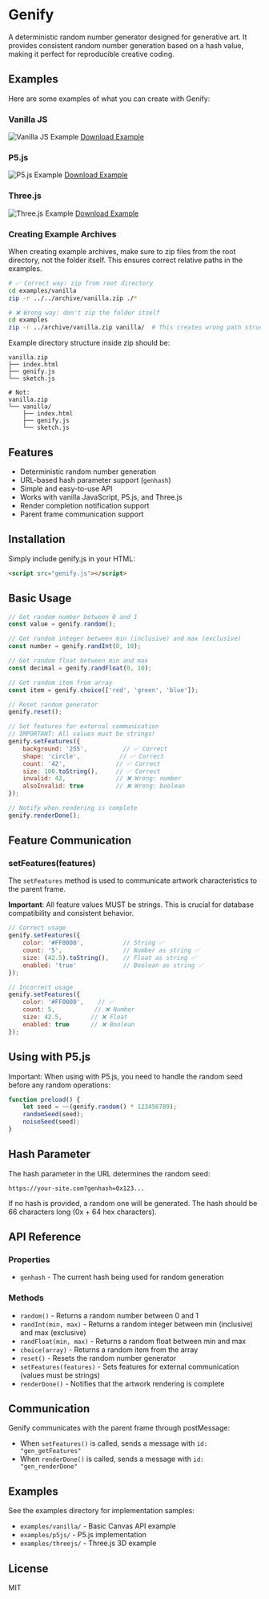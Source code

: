 # Genify

A deterministic random number generator designed for generative art. It provides consistent random number generation based on a hash value, making it perfect for reproducible creative coding.

## Examples

Here are some examples of what you can create with Genify:

### Vanilla JS
![Vanilla JS Example](images/vanilla_preview.png)
[Download Example](archive/threejs.zip)

### P5.js
![P5.js Example](images/p5js_preview.png)
[Download Example](archive/p5js.zip)

### Three.js
![Three.js Example](images/threejs_preview.png)
[Download Example](archive/vanilla.zip)

### Creating Example Archives

When creating example archives, make sure to zip files from the root directory, not the folder itself. This ensures correct relative paths in the examples.

```bash
# ✅ Correct way: zip from root directory
cd examples/vanilla
zip -r ../../archive/vanilla.zip ./*

# ❌ Wrong way: don't zip the folder itself
cd examples
zip -r ../archive/vanilla.zip vanilla/  # This creates wrong path structure
```

Example directory structure inside zip should be:
```
vanilla.zip
├── index.html
├── genify.js
└── sketch.js

# Not:
vanilla.zip
└── vanilla/
    ├── index.html
    ├── genify.js
    └── sketch.js
```

## Features

- Deterministic random number generation
- URL-based hash parameter support (`genhash`)
- Simple and easy-to-use API
- Works with vanilla JavaScript, P5.js, and Three.js
- Render completion notification support
- Parent frame communication support

## Installation

Simply include genify.js in your HTML:

```html
<script src="genify.js"></script>
```

## Basic Usage

```javascript
// Get random number between 0 and 1
const value = genify.random();

// Get random integer between min (inclusive) and max (exclusive)
const number = genify.randInt(0, 10);

// Get random float between min and max
const decimal = genify.randFloat(0, 10);

// Get random item from array
const item = genify.choice(['red', 'green', 'blue']);

// Reset random generator
genify.reset();

// Set features for external communication
// IMPORTANT: All values must be strings!
genify.setFeatures({
    background: '255',          // ✅ Correct
    shape: 'circle',           // ✅ Correct
    count: '42',              // ✅ Correct
    size: 100.toString(),     // ✅ Correct
    invalid: 42,              // ❌ Wrong: number
    alsoInvalid: true         // ❌ Wrong: boolean
});

// Notify when rendering is complete
genify.renderDone();
```

## Feature Communication

### setFeatures(features)

The `setFeatures` method is used to communicate artwork characteristics to the parent frame. 

**Important**: All feature values MUST be strings. This is crucial for database compatibility and consistent behavior.

```javascript
// Correct usage
genify.setFeatures({
    color: '#FF0000',           // String ✅
    count: '5',                 // Number as string ✅
    size: (42.5).toString(),    // Float as string ✅
    enabled: 'true'             // Boolean as string ✅
});

// Incorrect usage
genify.setFeatures({
    color: '#FF0000',    // ✅
    count: 5,           // ❌ Number
    size: 42.5,        // ❌ Float
    enabled: true      // ❌ Boolean
});
```

## Using with P5.js

Important: When using with P5.js, you need to handle the random seed before any random operations:

```javascript
function preload() {
    let seed = ~~(genify.random() * 123456789);
    randomSeed(seed);
    noiseSeed(seed);
}
```

## Hash Parameter

The hash parameter in the URL determines the random seed:

```
https://your-site.com?genhash=0x123...
```

If no hash is provided, a random one will be generated. The hash should be 66 characters long (0x + 64 hex characters).

## API Reference

### Properties

- `genhash` - The current hash being used for random generation

### Methods

- `random()` - Returns a random number between 0 and 1
- `randInt(min, max)` - Returns a random integer between min (inclusive) and max (exclusive)
- `randFloat(min, max)` - Returns a random float between min and max
- `choice(array)` - Returns a random item from the array
- `reset()` - Resets the random number generator
- `setFeatures(features)` - Sets features for external communication (values must be strings)
- `renderDone()` - Notifies that the artwork rendering is complete

## Communication

Genify communicates with the parent frame through postMessage:

- When `setFeatures()` is called, sends a message with `id: "gen_getFeatures"`
- When `renderDone()` is called, sends a message with `id: "gen_renderDone"`

## Examples

See the examples directory for implementation samples:
- `examples/vanilla/` - Basic Canvas API example
- `examples/p5js/` - P5.js implementation
- `examples/threejs/` - Three.js 3D example

## License

MIT